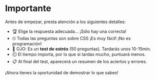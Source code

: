 # Importante

Antes de empezar, presta atención a los siguientes detalles:

- 🏆 Elige la respuesta adecuada... ¡Sólo hay una correcta!
- 🙄 Todas las preguntas son sobre CSS ¡Es muy fácil! ¡No es programación!
- 🔨 OJO: Es un **test de estrés** (50 preguntas). Tardarás unos 10-15min.
- ⏲️ El tiempo importa, por lo que si tardas mucho, puntuará menos.
- 📋 Al final del test, aparecerá un resumen de los aciertos y errores.

¡Ahora tienes la oportunidad de demostrar lo que sabes!
